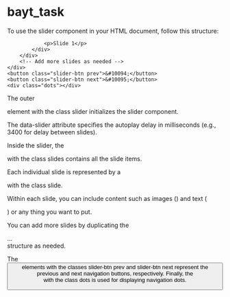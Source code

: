 # bayt_task
To use the slider component in your HTML document, follow this structure:

<div class="slider" data-slider="3400">
    <div class="slides">
        <div class="slide">
            <div class="slide-content">
               
                <p>Slide 1</p>
            </div>
        </div>
        <!-- Add more slides as needed -->
    </div>
    <button class="slider-btn prev">&#10094;</button>
    <button class="slider-btn next">&#10095;</button>
    <div class="dots"></div>
</div>



The outer <div> element with the class slider initializes the slider component.

The data-slider attribute specifies the autoplay delay in milliseconds (e.g., 3400 for delay between slides).

Inside the slider, the <div> with the class slides contains all the slide items.

Each individual slide is represented by a <div> with the class slide.

Within each slide, you can include content such as images (<img>) and text (<p>) or any thing you want to put.


You can add more slides by duplicating the <div class="slide">...</div> structure as needed.

The <button> elements with the classes slider-btn prev and slider-btn next represent the previous and next navigation buttons, respectively.
Finally, the <div> with the class dots is used for displaying navigation dots.


